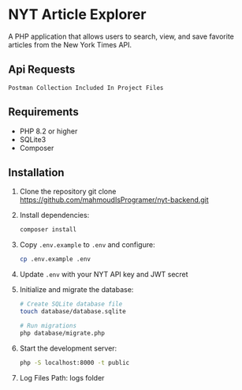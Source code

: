 # NYT Article Explorer

A PHP application that allows users to search, view, and save favorite articles from the New York Times API.
## Api Requests
    Postman Collection Included In Project Files 

## Requirements

- PHP 8.2 or higher
- SQLite3
- Composer

## Installation

1. Clone the repository
git clone https://github.com/mahmoudIsProgramer/nyt-backend.git
2. Install dependencies:
   ```bash
   composer install
   ```
3. Copy `.env.example` to `.env` and configure:
   ```bash
   cp .env.example .env
   ```
4. Update `.env` with your NYT API key and JWT secret

5. Initialize and migrate the database:
   ```bash
   # Create SQLite database file
   touch database/database.sqlite
   
   # Run migrations
   php database/migrate.php
   ```

6. Start the development server:
   ```bash
   php -S localhost:8000 -t public
   ```

6. Log Files Path:
     logs folder 
   

